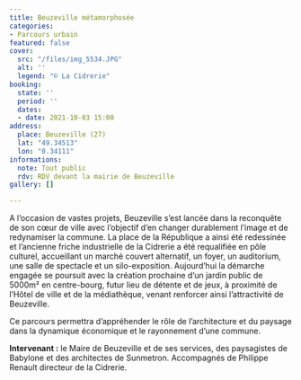 ```yaml
---
title: Beuzeville métamorphosée
categories:
- Parcours urbain
featured: false
cover:
  src: "/files/img_5534.JPG"
  alt: ''
  legend: "© La Cidrerie"
booking:
  state: ''
  period: ''
  dates:
  - date: 2021-10-03 15:00
address:
  place: Beuzeville (27)
  lat: "49.34513"
  lon: "0.34111"
informations:
  note: Tout public
  rdv: RDV devant la mairie de Beuzeville
gallery: []

---
```

A l’occasion de vastes projets, Beuzeville s’est lancée dans la reconquête de son cœur de ville avec l’objectif d’en changer durablement l’image et de redynamiser la commune. La place de la République a ainsi été redessinée et l’ancienne friche industrielle de la Cidrerie a été requalifiée en pôle culturel, accueillant un marché couvert alternatif, un foyer, un auditorium, une salle de spectacle et un silo-exposition. Aujourd’hui la démarche engagée se poursuit avec la création prochaine d’un jardin public de 5000m² en centre-bourg, futur lieu de détente et de jeux, à proximité de l’Hôtel de ville et de la médiathèque, venant renforcer ainsi l’attractivité de Beuzeville.

Ce parcours permettra d’appréhender le rôle de l’architecture et du paysage dans la dynamique économique et le rayonnement d’une commune.

**Intervenant :** le Maire de Beuzeville et de ses services, des paysagistes de Babylone et des architectes de Sunmetron. Accompagnés de Philippe Renault directeur de la Cidrerie.
